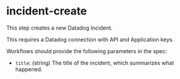 # incident-create

This step creates a new Datadog Incident.

This requires a Datadog connection with API and Application keys.

Workflows should provide the following parameters in the spec:

* `title`: (string) The title of the incident, which summarizes what happened.
